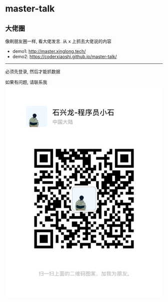 # master-talk

## 大佬圈

像刷朋友圈一样, 看大佬发言. 从 x 上抓去大佬说的内容

- demo1: http://master.xinglong.tech/
- demo2: https://coderxiaoshi.github.io/master-talk/

---

必须先登录, 然后才能抓数据

如果有问题, 请联系我
![](./website/src/wx.jpg)
